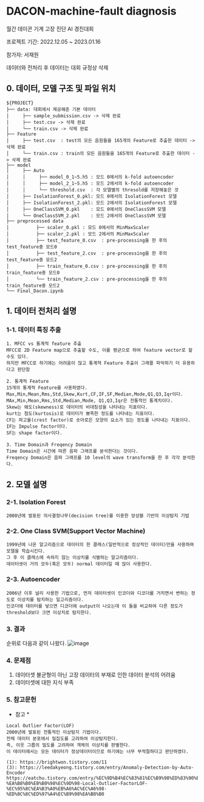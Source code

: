 # DACON-machine-fault diagnosis
월간 데이콘 기계 고장 진단 AI 경진대회

프로젝트 기간: 2022.12.05 ~ 2023.01.16

참가자: 서재원

데이터와 전처리 후 데이터는 대회 규정상 삭제 

## 0. 데이터, 모델 구조 및 파일 위치
```
${PROJECT}
├── data: 대회에서 제공해준 기본 데이터 
│     ├── sample_submission.csv -> 삭제 완료
│     ├── test.csv -> 삭제 완료
│     └── train.csv -> 삭제 완료
├── Feature
│     ├── test.csv  : test의 모든 음원들을 165개의 Feature로 추출한 데이터 -> 삭제 완료
│     └── train.csv : train의 모든 음원들을 165개의 Feature로 추출한 데이터 -> 삭제 완료
├── model
│     ├── Auto
│     │     ├── model_0_1~5.h5 : 모드 0에서의 k-fold autoencoder
│     │     ├── model_2_1~5.h5 : 모드 2에서의 k-fold autoencoder
│     │     └── threshold.csv  : 각 모델별의 thresold를 저장해놓은 것
│     ├── IsolationForest_0.pkl: 모드 0에서의 IsolationForest 모델
│     ├── IsolationForest_2.pkl: 모드 2에서의 IsolationForest 모델
│     ├── OneClassSVM_0.pkl    : 모드 0에서의 OneClassSVM 모델
│     └── OneClassSVM_2.pkl    : 모드 2에서의 OneClassSVM 모델
├── preprocessed data
│          ├── scaler_0.pkl : 모드 0에서의 MinMaxScaler
│          ├── scaler_2.pkl : 모드 2에서의 MinMaxScaler
│          ├── test_feature_0.csv  : pre-processing을 한 후의 test_feature중 모드0
│          ├── test_feature_2.csv  : pre-processing을 한 후의 test_feature중 모드2
│          ├── train_feature_0.csv : pre-processing을 한 후의 train_feature중 모드0
│          └── train_feature_2.csv : pre-processing을 한 후의 train_feature중 모드2
└── Final_Dacon.ipynb
```

## 1. 데이터 전처리 설명
### 1-1. 데이터 특징 추출
```
1. MFCC vs 통계적 feature 추출
MFCC로 2D Feature map으로 추출할 수도, 이를 평균으로 하여 feature vector로 할 수도 있다.
하지만 MFCC로 하기에는 어려움이 많고 통계적 Feature 추출이 그래픞 파악하기 더 유용하다고 판단함 
```
```
2. 통계적 Feature
15개의 통계적 Feature를 사용하였다.
Max,Min,Mean,Rms,Std,Skew,Kurt,CF,IF,SF,Median,Mode,Q1,Q3,Iqr이다.
MAx,Min,Mean,Rms,Std,Median,Mode, Q1,Q3,Iqr은 전통적인 통계치이다.
Skew는 왜도(skewness)로 데이터의 비대칭성을 나타내는 지표이다.
kurt는 첨도(kurtosis)로 데이터가 뾰족한 정도를 나타내는 지표이다. 
CF는 파고율(crest factor)로 솟아로은 모양의 요소가 있는 정도를 나타내는 지표이다.
IF는 Impulse factor이다.
SF는 shape factor이다.
```
```
3. Time Domain과 Freqency Domain
Time Domain은 시간에 따른 음파 그래프를 분석한다는 것이다.
Freqency Domain은 음파 그래프를 10 level의 wave transform을 한 후 각각 분석한다.
```
## 2. 모델 설명

### 2-1. Isolation Forest
```
2008년에 발표된 의사결정나무(decision tree)를 이용한 앙상블 기반의 이상탐지 기법
```
### 2-2. One Class SVM(Support Vector Machine)
```
1999년에 나온 알고리즘으로 데이터의 한 클래스(일반적으로 정상적인 데이터)만을 사용하여 모델을 학습시킨다.
그 후 이 클래스에 속하지 않는 이상치를 식별하는 알고리즘이다.
데이터셋이 거의 모두(혹은 모두) normal 데이터일 때 많이 사용한다.
```
### 2-3. Autoencoder
```
2006년 이후 널리 사용한 기법으로, 먼저 데이터셋이 인코더와 디코더를 거치면서 변하는 정도로 이상치를 탐지하는 일고리즘이다.
인코더에 데이터를 넣으면 디코더에 output이 나오는데 이 둘을 비교하여 다른 정도가 threshold보다 크면 이상치로 탐지한다.
```



### 3. 결과
순위로 다음과 같이 나왔다.
![image](https://github.com/sepengsu/DACON-machine-fault-diagnosis/assets/111292354/e592f9f3-ebfa-426b-8ee8-c42c6f9e3c8e)

### 4. 문제점 
1. 데이터셋 불균형이 아닌 고장 데이터의 부재로 인한 데이터 분석의 어려움
2. 데이터셋에 대한 지식 부족
### 5. 참고문헌
* 참고 *
```
Local Outlier Factor(LOF)
2000년에 발표된 전통적인 이상탐지 기법이다.
전체 데이터 분포에서 밀집도를 고려하여 이상탐지한다.
즉, 이웃 그룹의 밀도를 고려하여 객체의 이상치를 판별한다.
이 데이터에서는 모든 데이터가 정상데이터이므로 하기에는 너무 부적절하다고 판단하였다.  
```
```
(1): https://brightwon.tistory.com/11
(3): https://leedakyeong.tistory.com/entry/Anomaly-Detection-by-Auto-Encoder
https://eatchu.tistory.com/entry/%EC%9D%B4%EC%83%81%EC%B9%98%ED%83%90%EC%A7%80-%EA%B8%B0%EB%B0%98%EC%9D%98-Local-Outlier-FactorLOF-%EC%95%8C%EA%B3%A0%EB%A6%AC%EC%A6%98-%ED%8C%8C%ED%97%A4%EC%B9%98%EA%B8%B0
```
